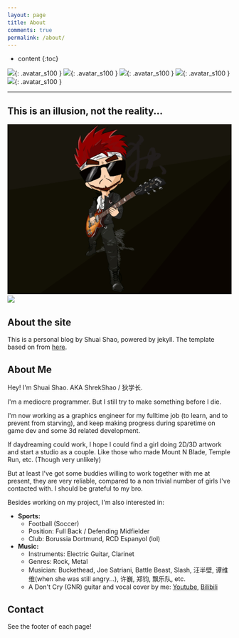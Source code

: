 ```yaml
---
layout: page
title: About
comments: true
permalink: /about/
---
```


* content
{:toc}

![](/assets/avatar/Di-new-avatar.png){: .avatar_s100 }
![](/assets/avatar/shrekshao.png){: .avatar_s100 }
![](/assets/avatar/di-3d.png){: .avatar_s100 }
![](/assets/avatar/dscxy.jpg){: .avatar_s100 }
![](/assets/avatar/rock.jpg){: .avatar_s100 }

-----------------------------

## This is an illusion, not the reality...
![](/assets/avatar/DiRock-dark.jpg)
![](/assets/avatar/ss-illusion.png)


## About the site
This is a personal blog by Shuai Shao, powered by jekyll. 
The template based on from [here](https://github.com/LiXizhi/lixizhi.github.io). 

## About Me

Hey! I'm Shuai Shao. AKA ShrekShao / 狄学长. 

I'm a mediocre programmer. But I still try to make something before I die.

I'm now working as a graphics engineer for my fulltime job (to learn, and to prevent from starving), and keep making progress during sparetime on game dev and some 3d related development.

If daydreaming could work, I hope I could find a girl doing 2D/3D artwork and start a studio as a couple. Like those who made Mount N Blade, Temple Run, etc. (Though very unlikely)

But at least I've got some buddies willing to work together with me at present, they are very reliable, compared to a non trivial number of girls I've contacted with. I should be grateful to my bro.

Besides working on my project, I'm also interested in:

* **Sports:**
    * Football (Soccer)
    * Position: Full Back / Defending Midfielder
    * Club: Borussia Dortmund, RCD Espanyol (lol)
* **Music:**
    * Instruments: Electric Guitar, Clarinet
    * Genres: Rock, Metal
    * Musician: Buckethead, Joe Satriani, Battle Beast, Slash, 汪半壁, 谭维维(when she was still angry...), 许巍, 郑钧, 飘乐队, etc.
    * A Don't Cry (GNR) guitar and vocal cover by me: [Youtube](https://www.youtube.com/watch?v=Na_oZ__IHgI), [Bilibili](https://www.bilibili.com/video/av23653111)

## Contact
See the footer of each page!


